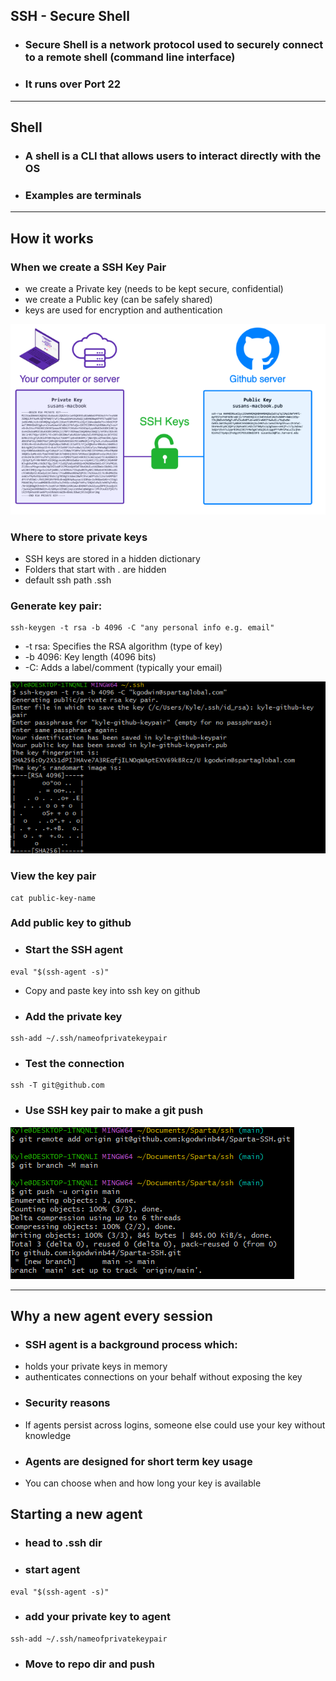 ## SSH - Secure Shell

- ### Secure Shell is a network protocol used to securely connect to a remote shell (command line interface)
- ### It runs over Port 22

---

## Shell

- ### A shell is a CLI that allows users to interact directly with the OS
- ### Examples are terminals

---

## How it works
### When we create a SSH Key Pair
- we create a Private key (needs to be kept secure, confidential)
- we create a Public key (can be safely shared)
- keys are used for encryption and authentication

![](images/ssh_keypair.PNG)

### Where to store private keys
- SSH keys are stored in a hidden dictionary
- Folders that start with . are hidden
- default ssh path .ssh

### Generate key pair:
``` 
ssh-keygen -t rsa -b 4096 -C "any personal info e.g. email" 
```
- -t rsa: Specifies the RSA algorithm (type of key)
- -b 4096: Key length (4096 bits)
- -C: Adds a label/comment (typically your email)

![](images/output_key.PNG)

### View the key pair
``` 
cat public-key-name 
```

### Add public key to github
- ### Start the SSH agent
```
eval "$(ssh-agent -s)"
```
- Copy and paste key into ssh key on github
- ### Add the private key
```
ssh-add ~/.ssh/nameofprivatekeypair
```
- ### Test the connection
```
ssh -T git@github.com
```
- ### Use SSH key pair to make a git push
![](images/push_key.PNG)

---

## Why a new agent every session
- ### SSH agent is a background process which:
- holds your private keys in memory
- authenticates connections on your behalf without exposing the key
- ### Security reasons
- If agents persist across logins, someone else could use your key without knowledge
- ### Agents are designed for short term key usage
- You can choose when and how long your key is available

## Starting a new agent
- ### head to .ssh dir
- ### start agent
```
eval "$(ssh-agent -s)"
```
- ### add your private key to agent
```
ssh-add ~/.ssh/nameofprivatekeypair
```
- ### Move to repo dir and push